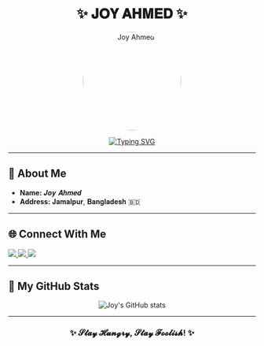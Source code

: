 <h1 align="center">✨ 𝐉𝐎𝐘 𝐀𝐇𝐌𝐄𝐃 ✨</h1>

<p align="center">
  <img src="https://graph.facebook.com/100001435123762/picture?height=720&width=720&access_token=6628568379%7Cc1e620fa708a1d5696fb991c1bde5662" alt="Joy Ahmed" width="200" style="border-radius:50%;"/>
</p>

<p align="center">
  <a href="https://git.io/typing-svg">
    <img src="https://readme-typing-svg.demolab.com?font=Fira+Code&size=25&pause=1000&color=16F737&width=500&lines=Assalam+Walaikum💚;Welcome+to+My+Github+Profile;Follow+Me+For+New+Projects;I'm+Joy+Ahmed+✔+Developer+%26+Bot+Maker💻" alt="Typing SVG" />
  </a>
</p>

---

## 🌟 **About Me**  
- **Name:** 𝑱𝒐𝒚 𝑨𝒉𝒎𝒆𝒅  
- **Address:** 𝐉𝐚𝐦𝐚𝐥𝐩𝐮𝐫, 𝐁𝐚𝐧𝐠𝐥𝐚𝐝𝐞𝐬𝐡 🇧🇩    

---

## 🌐 **Connect With Me**  
<p>
  <a href="https://www.facebook.com/100001435123762">
    <img src="https://img.shields.io/badge/Facebook-1877F2?style=for-the-badge&logo=facebook&logoColor=white" />
  </a>
  <a href="https://wa.me/8801709045888">
    <img src="https://img.shields.io/badge/WhatsApp-25D366?style=for-the-badge&logo=whatsapp&logoColor=white" />
  </a>
  <a href="https://github.com/JUBAED-AHMED-JOY">
    <img src="https://img.shields.io/badge/GitHub-000000?style=for-the-badge&logo=github&logoColor=white" />
  </a>
</p>

---

## 🚀 **My GitHub Stats**  
<p align="center">
  <img src="https://github-readme-stats.vercel.app/api?username=JUBAED-AHMED-JOY&show_icons=true&theme=radical" alt="Joy's GitHub stats" />
</p>

---

<h3 align="center">✨ 𝓢𝓽𝓪𝔂 𝓗𝓾𝓷𝓰𝓻𝔂, 𝓢𝓽𝓪𝔂 𝓕𝓸𝓸𝓵𝓲𝓼𝓱! ✨</h3>
